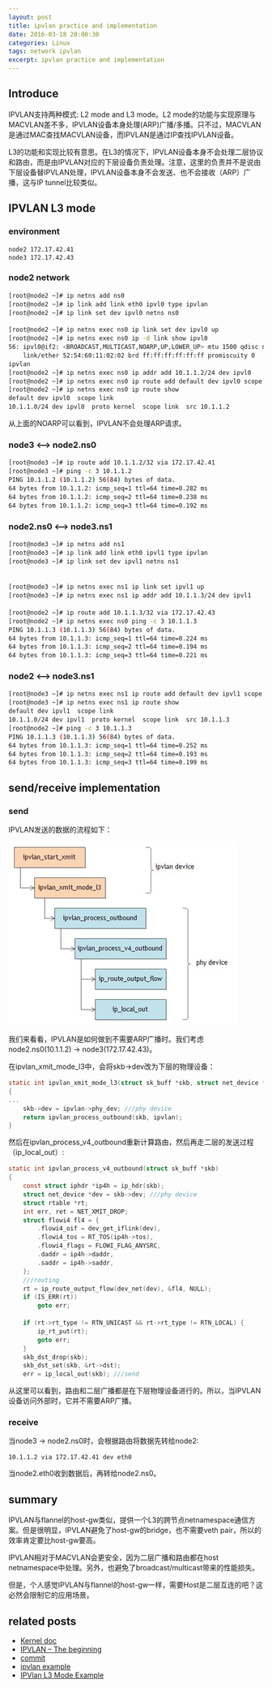 ```yaml
---
layout: post
title: ipvlan practice and implementation
date: 2016-03-18 20:00:30
categories: Linux
tags: network ipvlan
excerpt: ipvlan practice and implementation
---
```


## Introduce

IPVLAN支持两种模式: L2 mode and L3 mode。L2 mode的功能与实现原理与MACVLAN差不多，IPVLAN设备本身处理(ARP)广播/多播。只不过，MACVLAN是通过MAC查找MACVLAN设备，而IPVLAN是通过IP查找IPVLAN设备。

L3的功能和实现比较有意思。在L3的情况下，IPVLAN设备本身不会处理二层协议和路由，而是由IPVLAN对应的下层设备负责处理。注意，这里的负责并不是说由下层设备替IPVLAN处理，IPVLAN设备本身不会发送、也不会接收（ARP）广播，这与IP tunnel比较类似。


## IPVLAN L3 mode

### environment

```
node2 172.17.42.41
node3 172.17.42.43
```

### node2 network

```sh
[root@node2 ~]# ip netns add ns0
[root@node2 ~]# ip link add link eth0 ipvl0 type ipvlan
[root@node2 ~]# ip link set dev ipvl0 netns ns0

[root@node2 ~]# ip netns exec ns0 ip link set dev ipvl0 up
[root@node2 ~]# ip netns exec ns0 ip -d link show ipvl0      
56: ipvl0@if2: <BROADCAST,MULTICAST,NOARP,UP,LOWER_UP> mtu 1500 qdisc noqueue state UNKNOWN mode DEFAULT qlen 1000
    link/ether 52:54:60:11:02:02 brd ff:ff:ff:ff:ff:ff promiscuity 0 
ipvlan
[root@node2 ~]# ip netns exec ns0 ip addr add 10.1.1.2/24 dev ipvl0
[root@node2 ~]# ip netns exec ns0 ip route add default dev ipvl0 scope link
[root@node2 ~]# ip netns exec ns0 ip route show                            
default dev ipvl0  scope link 
10.1.1.0/24 dev ipvl0  proto kernel  scope link  src 10.1.1.2
```

从上面的NOARP可以看到，IPVLAN不会处理ARP请求。

### node3 <--> node2.ns0

```sh
[root@node3 ~]# ip route add 10.1.1.2/32 via 172.17.42.41  
[root@node3 ~]# ping -c 3 10.1.1.2                       
PING 10.1.1.2 (10.1.1.2) 56(84) bytes of data.
64 bytes from 10.1.1.2: icmp_seq=1 ttl=64 time=0.282 ms
64 bytes from 10.1.1.2: icmp_seq=2 ttl=64 time=0.238 ms
64 bytes from 10.1.1.2: icmp_seq=3 ttl=64 time=0.192 ms
```

### node2.ns0 <--> node3.ns1

```sh
[root@node3 ~]# ip netns add ns1
[root@node3 ~]# ip link add link eth0 ipvl1 type ipvlan
[root@node3 ~]# ip link set dev ipvl1 netns ns1


[root@node3 ~]# ip netns exec ns1 ip link set ipvl1 up
[root@node3 ~]# ip netns exec ns1 ip addr add 10.1.1.3/24 dev ipvl1

[root@node2 ~]# ip route add 10.1.1.3/32 via 172.17.42.43
[root@node2 ~]# ip netns exec ns0 ping -c 3 10.1.1.3    
PING 10.1.1.3 (10.1.1.3) 56(84) bytes of data.
64 bytes from 10.1.1.3: icmp_seq=1 ttl=64 time=0.224 ms
64 bytes from 10.1.1.3: icmp_seq=2 ttl=64 time=0.194 ms
64 bytes from 10.1.1.3: icmp_seq=3 ttl=64 time=0.221 ms
```

### node2 <--> node3.ns1

```sh
[root@node3 ~]# ip netns exec ns1 ip route add default dev ipvl1 scope link
[root@node3 ~]# ip netns exec ns1 ip route show                            
default dev ipvl1  scope link 
10.1.1.0/24 dev ipvl1  proto kernel  scope link  src 10.1.1.3
[root@node2 ~]# ping -c 3 10.1.1.3                       
PING 10.1.1.3 (10.1.1.3) 56(84) bytes of data.
64 bytes from 10.1.1.3: icmp_seq=1 ttl=64 time=0.252 ms
64 bytes from 10.1.1.3: icmp_seq=2 ttl=64 time=0.193 ms
64 bytes from 10.1.1.3: icmp_seq=3 ttl=64 time=0.199 ms
```

## send/receive implementation

### send

IPVLAN发送的数据的流程如下：

![](/assets/ipvlan/ipvlan-00.jpg)

我们来看看，IPVLAN是如何做到不需要ARP广播时。我们考虑 node2.ns0(10.1.1.2) -> node3(172.17.42.43)。

在ipvlan_xmit_mode_l3中，会将skb->dev改为下层的物理设备：

```c
static int ipvlan_xmit_mode_l3(struct sk_buff *skb, struct net_device *dev)
{
...
	skb->dev = ipvlan->phy_dev; ///phy device
	return ipvlan_process_outbound(skb, ipvlan);
}
```

然后在ipvlan_process_v4_outbound重新计算路由，然后再走二层的发送过程（ip_local_out）:

```c
static int ipvlan_process_v4_outbound(struct sk_buff *skb)
{
	const struct iphdr *ip4h = ip_hdr(skb);
	struct net_device *dev = skb->dev; ///phy device
	struct rtable *rt;
	int err, ret = NET_XMIT_DROP;
	struct flowi4 fl4 = {
		.flowi4_oif = dev_get_iflink(dev),
		.flowi4_tos = RT_TOS(ip4h->tos),
		.flowi4_flags = FLOWI_FLAG_ANYSRC,
		.daddr = ip4h->daddr,
		.saddr = ip4h->saddr,
	};
	///routing
	rt = ip_route_output_flow(dev_net(dev), &fl4, NULL);
	if (IS_ERR(rt))
		goto err;

	if (rt->rt_type != RTN_UNICAST && rt->rt_type != RTN_LOCAL) {
		ip_rt_put(rt);
		goto err;
	}
	skb_dst_drop(skb);
	skb_dst_set(skb, &rt->dst);
	err = ip_local_out(skb); ///send
```

从这里可以看到，路由和二层广播都是在下层物理设备进行的。所以，当IPVLAN设备访问外部时，它并不需要ARP广播。

### receive

当node3 -> node2.ns0时，会根据路由将数据先转给node2:
```
10.1.1.2 via 172.17.42.41 dev eth0
```
当node2.eth0收到数据后，再转给node2.ns0。


## summary

IPVLAN与flannel的host-gw类似，提供一个L3的跨节点netnamespace通信方案。但是很明显，IPVLAN避免了host-gw的bridge，也不需要veth pair，所以的效率肯定要比host-gw要高。

IPVLAN相对于MACVLAN会更安全，因为二层广播和路由都在host netnamespace中处理。另外，也避免了broadcast/multicast带来的性能损失。

但是，个人感觉IPVLAN与flannel的host-gw一样，需要Host是二层互连的吧？这必然会限制它的应用场景。

## related posts

* [Kernel doc](https://www.kernel.org/doc/Documentation/networking/ipvlan.txt)
* [IPVLAN – The beginning](http://people.netfilter.org/pablo/netdev0.1/papers/IPVLAN-The-beginning.pdf)
* [commit](https://git.kernel.org/cgit/linux/kernel/git/torvalds/linux.git/commit/?id=2ad7bf3638411cb547f2823df08166c13ab04269)
* [ipvlan example](https://gist.github.com/nerdalert/f493d475d9ad36e194d6)
* [IPVlan L3 Mode Example](https://gist.github.com/nerdalert/c0363c15d20986633fda#ipvlan-l3-mode-example)
